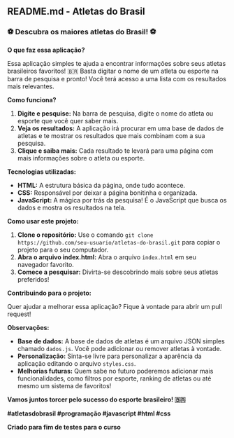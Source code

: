 ## **README.md - Atletas do Brasil**

### **⚽ Descubra os maiores atletas do Brasil! ⚽**

**O que faz essa aplicação?**

Essa aplicação simples te ajuda a encontrar informações sobre seus atletas brasileiros favoritos! 🇧🇷 Basta digitar o nome de um atleta ou esporte na barra de pesquisa e pronto! Você terá acesso a uma lista com os resultados mais relevantes.

**Como funciona?**

1. **Digite e pesquise:** Na barra de pesquisa, digite o nome do atleta ou esporte que você quer saber mais.
2. **Veja os resultados:** A aplicação irá procurar em uma base de dados de atletas e te mostrar os resultados que mais combinam com a sua pesquisa.
3. **Clique e saiba mais:** Cada resultado te levará para uma página com mais informações sobre o atleta ou esporte.

**Tecnologias utilizadas:**

* **HTML:** A estrutura básica da página, onde tudo acontece.
* **CSS:** Responsável por deixar a página bonitinha e organizada.
* **JavaScript:** A mágica por trás da pesquisa! É o JavaScript que busca os dados e mostra os resultados na tela.

**Como usar este projeto:**

1. **Clone o repositório:** Use o comando `git clone https://github.com/seu-usuario/atletas-do-brasil.git` para copiar o projeto para o seu computador.
2. **Abra o arquivo index.html:** Abra o arquivo `index.html` em seu navegador favorito.
3. **Comece a pesquisar:** Divirta-se descobrindo mais sobre seus atletas preferidos!

**Contribuindo para o projeto:**

Quer ajudar a melhorar essa aplicação? Fique à vontade para abrir um pull request! 

**Observações:**

* **Base de dados:** A base de dados de atletas é um arquivo JSON simples chamado `dados.js`. Você pode adicionar ou remover atletas à vontade.
* **Personalização:** Sinta-se livre para personalizar a aparência da aplicação editando o arquivo `styles.css`.
* **Melhorias futuras:** Quem sabe no futuro poderemos adicionar mais funcionalidades, como filtros por esporte, ranking de atletas ou até mesmo um sistema de favoritos!

**Vamos juntos torcer pelo sucesso do esporte brasileiro! 🇧🇷**

**#atletasdobrasil #programação #javascript #html #css**

**Criado para fim de testes para o curso**
